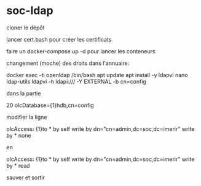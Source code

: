 # soc-ldap

cloner le dépôt

lancer cert.bash pour créer les certificats 

faire un docker-compose up -d pour lancer les conteneurs


changement (moche) des droits dans l'annuaire:

docker exec -ti openldap /bin/bash
apt update
apt install -y ldapvi nano ldap-utils
ldapvi -h ldapi:/// -Y EXTERNAL -b cn=config

dans la partie

20 olcDatabase={1}hdb,cn=config

modifier la ligne

olcAccess: {1}to * by self write by dn="cn=admin,dc=soc,dc=imerir" write by * none

en

olcAccess: {1}to * by self write by dn="cn=admin,dc=soc,dc=imerir" write by * read

sauver et sortir
